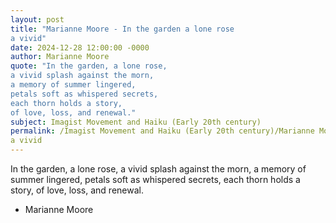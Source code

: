 ```yaml
---
layout: post
title: "Marianne Moore - In the garden a lone rose
a vivid"
date: 2024-12-28 12:00:00 -0000
author: Marianne Moore
quote: "In the garden, a lone rose,
a vivid splash against the morn,
a memory of summer lingered,
petals soft as whispered secrets,
each thorn holds a story,
of love, loss, and renewal."
subject: Imagist Movement and Haiku (Early 20th century)
permalink: /Imagist Movement and Haiku (Early 20th century)/Marianne Moore/Marianne Moore - In the garden a lone rose
a vivid
---
```


In the garden, a lone rose,
a vivid splash against the morn,
a memory of summer lingered,
petals soft as whispered secrets,
each thorn holds a story,
of love, loss, and renewal.

- Marianne Moore
